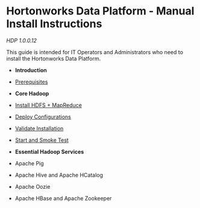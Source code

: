 Hortonworks Data Platform - Manual Install Instructions
=====
*HDP 1.0.0.12*

This guide is intended for IT Operators and Administrators who need to install the Hortonworks Data Platform.


* **Introduction**
 * [Prerequisites](./prerequisites.md)

* **Core Hadoop**

 * [Install HDFS + MapReduce](./install-hdfs-mapreduce.md)
 * [Deploy Configurations](./deploy-configs.md)
 * [Validate Installation](./validate-installation.md)
 * [Start and Smoke Test](./start-and-smoke-test.md)

* **Essential Hadoop Services**

 * Apache Pig
 * Apache Hive and Apache HCatalog
 * Apache Oozie
 * Apache HBase and Apache Zookeeper